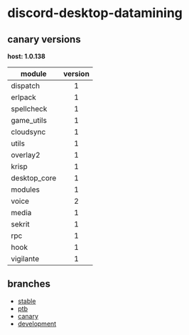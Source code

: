 # discord-desktop-datamining

## canary versions

**host: 1.0.138**

| module | version |
| ------ | :-----: |
| dispatch | 1 |
| erlpack | 1 |
| spellcheck | 1 |
| game_utils | 1 |
| cloudsync | 1 |
| utils | 1 |
| overlay2 | 1 |
| krisp | 1 |
| desktop_core | 1 |
| modules | 1 |
| voice | 2 |
| media | 1 |
| sekrit | 1 |
| rpc | 1 |
| hook | 1 |
| vigilante | 1 |

## branches

- [stable](https://github.com/OpenAsar/discord-desktop-datamining/tree/stable)
- [ptb](https://github.com/OpenAsar/discord-desktop-datamining/tree/ptb)
- [canary](https://github.com/OpenAsar/discord-desktop-datamining/tree/canary)
- [development](https://github.com/OpenAsar/discord-desktop-datamining/tree/development)